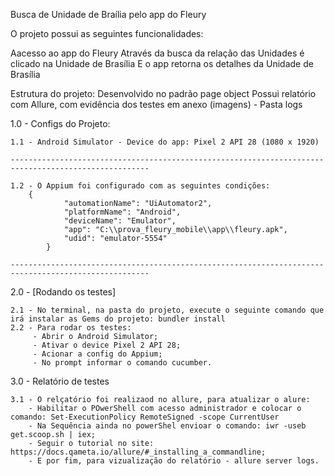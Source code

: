 Busca de Unidade de Braília pelo app do Fleury

O projeto possui as seguintes funcionalidades:

 Aacesso ao app do Fleury
 Através da busca da relação das Unidades é clicado na Unidade de Brasília
 E o app retorna os detalhes da Unidade de Brasília

Estrutura do projeto:
Desenvolvido no padrão page object
Possui relatório com Allure, com evidência dos testes em anexo (imagens) - Pasta logs


1.0 - Configs do Projeto:

    1.1 - Android Simulator - Device do app: Pixel 2 API 28 (1080 x 1920)

    -----------------------------------------------------------------------------------------------------

    1.2 - O Appium foi configurado com as seguintes condições:
        {
                "automationName": "UiAutomator2",
                "platformName": "Android",
                "deviceName": "Emulator",
                "app": "C:\\prova_fleury_mobile\\app\\fleury.apk",
                "udid": "emulator-5554"
            }

    -----------------------------------------------------------------------------------------------------

2.0 - [Rodando os testes]

    2.1 - No terminal, na pasta do projeto, execute o seguinte comando que irá instalar as Gems do projeto: bundler install
    2.2 - Para rodar os testes:
         - Abrir o Android Simulator;
         - Ativar o device Pixel 2 API 28;
         - Acionar a config do Appium;
         - No prompt informar o comando cucumber.


3.0 - Relatório de testes

    3.1 - O relçatório foi realizaod no allure, para atualizar o alure:
        - Habilitar o POwerShell com acesso administrador e colocar o comando: Set-ExecutionPolicy RemoteSigned -scope CurrentUser
        - Na Sequência ainda no powerShel envioar o comando: iwr -useb get.scoop.sh | iex;
        - Seguir o tutorial no site: https://docs.qameta.io/allure/#_installing_a_commandline;
        - E por fim, para vizualização do relatório - allure server logs.         